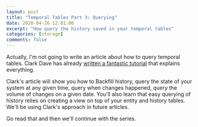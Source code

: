 ```yaml
---
layout: post
title: "Temporal Tables Part 3: Querying"
date: 2020-04-26 12:01:00
excerpt: "How query the history saved in your temporal tables"
categories: [storage]
comments: false
---
```


Actually, I'm not going to write an article about how to query temporal tables. Clark Dave has already [written a fantastic tutorial](http://clarkdave.net/2015/02/historical-records-with-postgresql-and-temporal-tables-and-sql-2011/) that explains everything.

Clark's article will show you how to Backfill history, query the state of your system at any given time, query when changes happened, query the volume of changes on a given date. You'll also learn that easy querying of history relies on creating a view on top of your entity and history tables. We'll be using Clark's approach in future articles.

Go read that and then we'll continue with the series.

